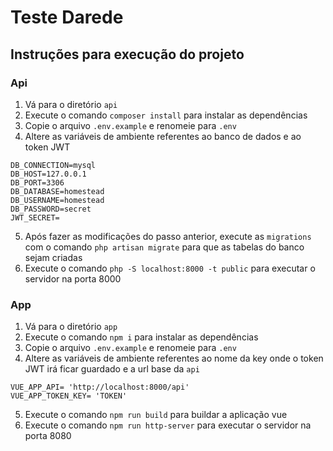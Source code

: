 # Teste Darede

## Instruções para execução do projeto
### Api
 1. Vá para o diretório `api`
 2. Execute o comando `composer install` para instalar as dependências
 3. Copie o arquivo `.env.example` e renomeie para `.env`
 4. Altere as variáveis de ambiente referentes ao banco de dados e ao token JWT
```
DB_CONNECTION=mysql
DB_HOST=127.0.0.1
DB_PORT=3306
DB_DATABASE=homestead
DB_USERNAME=homestead
DB_PASSWORD=secret
JWT_SECRET=
```
5. Após fazer as modificações do passo anterior, execute as `migrations` com o comando `php artisan migrate` para que as tabelas do banco sejam criadas
6. Execute o comando `php -S localhost:8000 -t public` para executar o servidor na porta 8000
### App
 1. Vá para o diretório `app`
 2. Execute o comando `npm i` para instalar as dependências
 3. Copie o arquivo `.env.example` e renomeie para `.env`
 4. Altere as variáveis de ambiente referentes ao nome da key onde o token JWT irá ficar guardado e a url base da `api`
```
VUE_APP_API= 'http://localhost:8000/api'
VUE_APP_TOKEN_KEY= 'TOKEN'
```
5. Execute o comando `npm run build` para buildar a aplicação vue
6. Execute o comando `npm run http-server` para executar o servidor na porta 8080
